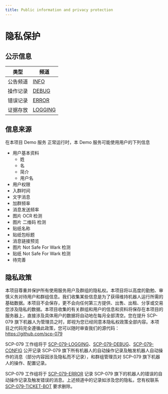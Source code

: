 ```yaml
---
title: Public information and privacy protection
---
```


<link rel="stylesheet" href="/css/chinese.css">

# 隐私保护

## 公示信息

| 类型     | 频道                                   |
| -------- | ------------------------------------- |
| 公告频道 | [INFO](https://t.me/SCP_079_INFO)       |
| 操作记录 | [DEBUG](https://t.me/SCP_079_DEBUG)     |
| 错误记录 | [ERROR](https://t.me/SCP_079_ERROR)     |
| 证据存放 | [LOGGING](https://t.me/SCP_079_LOGGING) |

## 信息来源

在本项目 Demo 服务 正常运行时，本 Demo 服务可能使用用户的下列信息

- 用户基本资料
  - 姓
  - 名
  - 简介
  - 用户名
- 用户权限
- 入群时间
- 文字消息
- 加群频率
- 消息发送频率
- 图片 OCR 检测
- 图片 二维码 检测
- 贴纸名称
- 贴纸包标题
- 消息链接预览
- 图片 Not Safe For Wark 检测
- 贴纸 Not Safe For Wark 检测
- 待完善

## 隐私政策

本项目尊重并保护所有使用服务用户及群组的隐私权。本项目将以高度的勤勉、审慎义务对待用户和群组信息。我们收集某些信息是为了获得维持机器人运行所需的基础数据。本项目不会保存，更不会向任何第三方提供、出售、出租、分享或交易您涉及隐私的数据。本项目收集的有关群组和用户的信息和资料将保存在本项目的服务器上，直接涉及具体用户的数据将自动地在每月全部清空。您在提升 SCP-079 旗下机器人为管理员之时，即视为您已经同意本隐私权政策全部内容。本项目之代码完全遵循此政策，您可以随时审查我们的源代码：<https://github.com/scp-079>

SCP-079 工作组将于 [SCP-079-LOGGING](https://t.me/SCP_079_LOGGING)、[SCP-079-DEBUG](https://t.me/SCP_079_DEBUG)、[SCP-079-CONFIG](https://t.me/SCP_079_CONFIG) 公开记录 SCP-079 旗下所有机器人的自动操作记录及触发机器人自动操作的消息（部分内容因涉及隐私而不记录），和群组管理员对 SCP-079 旗下机器人的操作、配置记录。

SCP-079 工作组将于 [SCP-079-ERROR](https://t.me/SCP_079_ERROR) 记录 SCP-079 旗下的机器人的错误的自动操作记录及触发错误的消息。上述频道中的记录如涉及您的隐私，您有权联系 [SCP-079-TICKET-BOT](https://t.me/SCP_079_TICKET_BOT) 要求删除。
